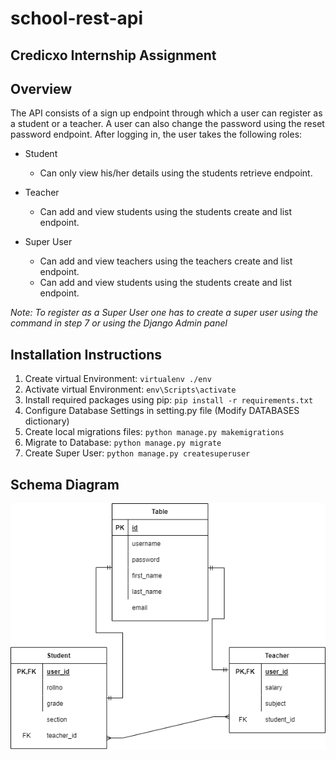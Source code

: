 # school-rest-api
## Credicxo Internship Assignment

## Overview
The API consists of a sign up endpoint through which a user can register as a
student or a teacher. A user can also change the password using the reset
password endpoint. After logging in, the user takes the following roles:

- Student
  - Can only view his/her details using the students retrieve endpoint.

- Teacher
  - Can add and view students using the students create and list endpoint.

- Super User
  - Can add and view teachers using the teachers create and list endpoint.
  - Can add and view students using the students create and list endpoint.

*Note: To register as a Super User one has to create a super user using the command
in step 7 or using the Django Admin panel*


## Installation Instructions
1. Create virtual Environment: `virtualenv ./env`
2. Activate virtual Environment: `env\Scripts\activate`
3. Install required packages using pip: `pip install -r requirements.txt`
4. Configure Database Settings in setting.py file (Modify DATABASES dictionary)
5. Create local migrations files: `python manage.py makemigrations`
6. Migrate to Database: `python manage.py migrate`
7. Create Super User: `python manage.py createsuperuser`

## Schema Diagram

![Schema Diagram](assignment-schema.png)
